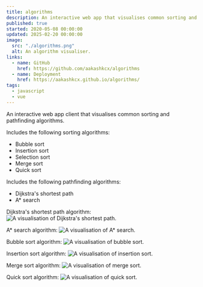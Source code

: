 ```yaml
---
title: algorithms
description: An interactive web app that visualises common sorting and pathfinding algorithms.
published: true
started: 2020-05-08 00:00:00
updated: 2025-02-20 00:00:00
image:
  src: "./algorithms.png"
  alt: An algorithm visualiser.
links:
  - name: GitHub
    href: https://github.com/aakashkcx/algorithms
  - name: Deployment
    href: https://aakashkcx.github.io/algorithms/
tags:
  - javascript
  - vue
---
```


An interactive web app client that visualises common sorting and pathfinding algorithms.

Includes the following sorting algorithms:

- Bubble sort
- Insertion sort
- Selection sort
- Merge sort
- Quick sort

Includes the following pathfinding algorithms:

- Dijkstra's shortest path
- A\* search

Dijkstra's shortest path algorithm:
![A visualisation of Dijkstra's shortest path.](/assets/algorithms/algorithms-path-dijkstras.gif)

A* search algorithm:
![A visualisation of A* search.](/assets/algorithms/algorithms-path-astar.gif)

Bubble sort algorithm:
![A visualisation of bubble sort.](/assets/algorithms/algorithms-sort-bubble.gif)

Insertion sort algorithm:
![A visualisation of insertion sort.](/assets/algorithms/algorithms-sort-insertion.gif)

Merge sort algorithm:
![A visualisation of merge sort.](/assets/algorithms/algorithms-sort-merge.gif)

Quick sort algorithm:
![A visualisation of quick sort.](/assets/algorithms/algorithms-sort-quick.gif)
